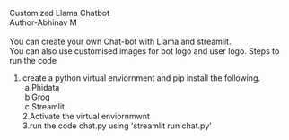 Customized Llama Chatbot<br>
Author-Abhinav M<br>
<br>
You can create your own Chat-bot with Llama and streamlit.<br>
You can also use customised images for bot logo and user logo.
Steps to run the code<br>
1. create a python virtual enviornment and pip install the following.<br>
   &nbsp;a.Phidata<br>
   &nbsp;b.Groq<br>
   &nbsp;c.Streamlit<br>
2.Activate the virtual enviornmwnt<br>
3.run the code chat.py using 'streamlit run chat.py'<br>
